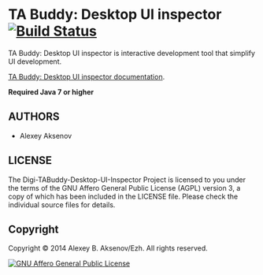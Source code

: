 TA Buddy: Desktop UI inspector [![Build Status](https://travis-ci.org/digimead/digi-TABuddy-desktop-UI-inspector.png?branch=master)](https://travis-ci.org/digimead/digi-TABuddy-desktop-UI-inspector)
==========================================

TA Buddy: Desktop UI inspector is interactive development tool that simplify UI development.

[TA Buddy: Desktop UI inspector documentation](http://digimead.github.io/digi-TABuddy-desktop-ui-inspector/).

__Required Java 7 or higher__

AUTHORS
-------

* Alexey Aksenov

LICENSE
-------

The Digi-TABuddy-Desktop-UI-Inspector Project is licensed to you
under the terms of the GNU Affero General Public License (AGPL)
version 3, a copy of which has been included in the LICENSE file.
Please check the individual source files for details.

Copyright
---------

Copyright © 2014 Alexey B. Aksenov/Ezh. All rights reserved.

[![GNU Affero General Public License](http://www.gnu.org/graphics/agplv3-155x51.png)](http://www.gnu.org/licenses/agpl-3.0.html)
